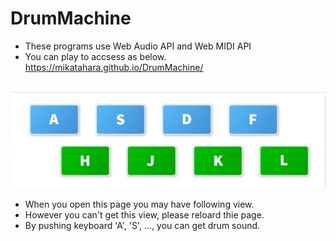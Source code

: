 # DrumMachine
- These programs use Web Audio API and Web MIDI API
- You can play to accsess as below. https://mikatahara.github.io/DrumMachine/<br>
<br>
<img src="DrumMachineImage.jpg">
<br>

- When you open this page you may have following view.<br>
- However you can't get this view, please reloard thie page.<br>
- By pushing keyboard 'A', 'S', ..., you can get drum sound.<br>
<br>
